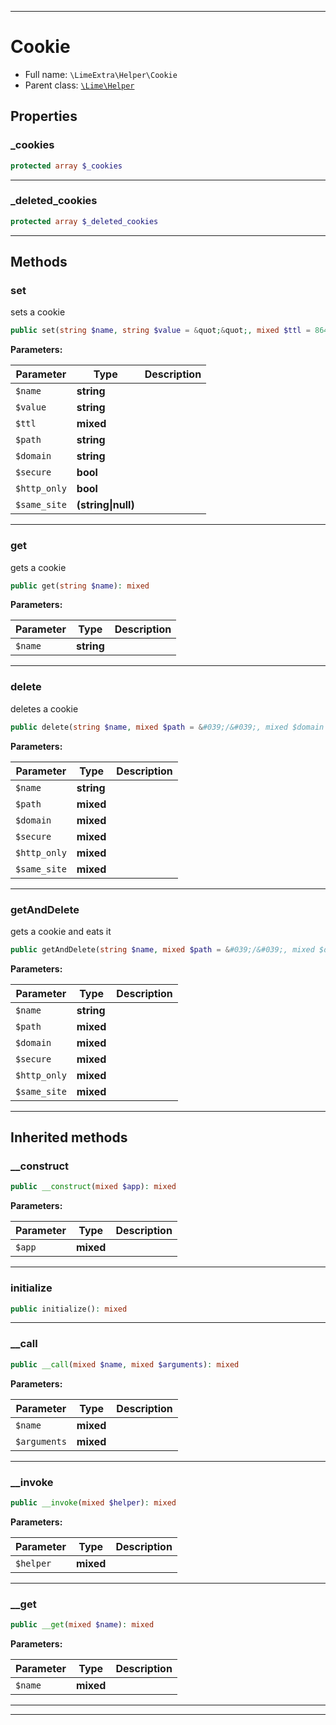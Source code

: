***

# Cookie





* Full name: `\LimeExtra\Helper\Cookie`
* Parent class: [`\Lime\Helper`](../../Lime/Helper.md)



## Properties


### _cookies



```php
protected array $_cookies
```






***

### _deleted_cookies



```php
protected array $_deleted_cookies
```






***

## Methods


### set

sets a cookie

```php
public set(string $name, string $value = &quot;&quot;, mixed $ttl = 86400, string $path = &#039;/&#039;, string $domain = &#039;&#039;, bool $secure = false, bool $http_only = false, (string|null) $same_site = null): bool
```








**Parameters:**

| Parameter | Type | Description |
|-----------|------|-------------|
| `$name` | **string** |  |
| `$value` | **string** |  |
| `$ttl` | **mixed** |  |
| `$path` | **string** |  |
| `$domain` | **string** |  |
| `$secure` | **bool** |  |
| `$http_only` | **bool** |  |
| `$same_site` | **(string&#124;null)** |  |




***

### get

gets a cookie

```php
public get(string $name): mixed
```








**Parameters:**

| Parameter | Type | Description |
|-----------|------|-------------|
| `$name` | **string** |  |




***

### delete

deletes a cookie

```php
public delete(string $name, mixed $path = &#039;/&#039;, mixed $domain = &#039;&#039;, mixed $secure = false, mixed $http_only = false, mixed $same_site = null): bool
```








**Parameters:**

| Parameter | Type | Description |
|-----------|------|-------------|
| `$name` | **string** |  |
| `$path` | **mixed** |  |
| `$domain` | **mixed** |  |
| `$secure` | **mixed** |  |
| `$http_only` | **mixed** |  |
| `$same_site` | **mixed** |  |




***

### getAndDelete

gets a cookie and eats it

```php
public getAndDelete(string $name, mixed $path = &#039;/&#039;, mixed $domain = &#039;&#039;, mixed $secure = false, mixed $http_only = false, mixed $same_site = null): mixed
```








**Parameters:**

| Parameter | Type | Description |
|-----------|------|-------------|
| `$name` | **string** |  |
| `$path` | **mixed** |  |
| `$domain` | **mixed** |  |
| `$secure` | **mixed** |  |
| `$http_only` | **mixed** |  |
| `$same_site` | **mixed** |  |




***


## Inherited methods


### __construct



```php
public __construct(mixed $app): mixed
```








**Parameters:**

| Parameter | Type | Description |
|-----------|------|-------------|
| `$app` | **mixed** |  |




***

### initialize



```php
public initialize(): mixed
```











***

### __call



```php
public __call(mixed $name, mixed $arguments): mixed
```








**Parameters:**

| Parameter | Type | Description |
|-----------|------|-------------|
| `$name` | **mixed** |  |
| `$arguments` | **mixed** |  |




***

### __invoke



```php
public __invoke(mixed $helper): mixed
```








**Parameters:**

| Parameter | Type | Description |
|-----------|------|-------------|
| `$helper` | **mixed** |  |




***

### __get



```php
public __get(mixed $name): mixed
```








**Parameters:**

| Parameter | Type | Description |
|-----------|------|-------------|
| `$name` | **mixed** |  |




***


***

